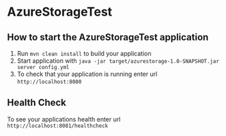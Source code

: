 # AzureStorageTest

How to start the AzureStorageTest application
---

1. Run `mvn clean install` to build your application
1. Start application with `java -jar target/azurestorage-1.0-SNAPSHOT.jar server config.yml`
1. To check that your application is running enter url `http://localhost:8080`

Health Check
---

To see your applications health enter url `http://localhost:8081/healthcheck`

